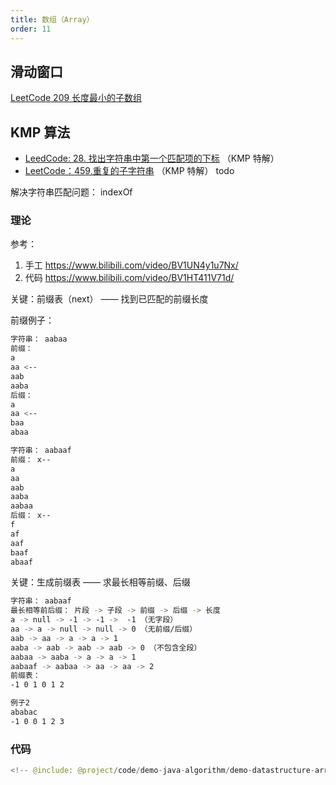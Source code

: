```yaml
---
title: 数组（Array）
order: 11
---
```


## 滑动窗口

[LeetCode 209 长度最小的子数组](https://leetcode.cn/problems/minimum-size-subarray-sum/description/)

## KMP 算法

- [LeedCode: 28. 找出字符串中第一个匹配项的下标](https://leetcode.cn/problems/find-the-index-of-the-first-occurrence-in-a-string/description/) （KMP 特解）
- [LeetCode：459.重复的子字符串](https://leetcode.cn/problems/repeated-substring-pattern/description/) （KMP 特解） todo

解决字符串匹配问题： indexOf

### 理论

参考：

1. 手工 https://www.bilibili.com/video/BV1UN4y1u7Nx/
1. 代码 https://www.bilibili.com/video/BV1HT411V71d/

关键：前缀表（next） —— 找到已匹配的前缀长度

前缀例子：

```bash
字符串： aabaa
前缀：
a
aa <--
aab
aaba
后缀：
a
aa <--
baa
abaa

字符串： aabaaf
前缀： x--
a
aa
aab
aaba
aabaa
后缀： x--
f
af
aaf
baaf
abaaf
```

关键：生成前缀表 —— 求最长相等前缀、后缀

```bash
字符串： aabaaf
最长相等前后缀： 片段 -> 子段 -> 前缀 -> 后缀 -> 长度
a -> null -> -1 -> -1 ->  -1 （无字段）
aa -> a -> null -> null -> 0 （无前缀/后缀）
aab -> aa -> a -> a -> 1
aaba -> aab -> aab -> aab -> 0 （不包含全段）
aabaa -> aaba -> a -> a -> 1
aabaaf -> aabaa -> aa -> aa -> 2
前缀表：
-1 0 1 0 1 2

例子2
ababac
-1 0 0 1 2 3
```

### 代码

```java
<!-- @include: @project/code/demo-java-algorithm/demo-datastructure-array/src/test/java/org/example/string/KMSTest.java -->
```
